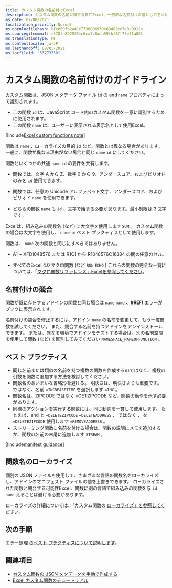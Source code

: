 ```yaml
---
title: カスタム関数の名前付けExcel
description: カスタム関数の名前に関する要件Excel、一般的な名前付けの落とし穴を回避します。
ms.date: 07/08/2021
localization_priority: Normal
ms.openlocfilehash: bfc850fb2a40e7736006930c63489ec7e0c9912b
ms.sourcegitcommit: e570fa8925204c6ca7c8aea59fbf07f73ef1a803
ms.translationtype: MT
ms.contentlocale: ja-JP
ms.lasthandoff: 08/05/2021
ms.locfileid: "53773350"
---
```

# <a name="custom-functions-naming-guidelines"></a>カスタム関数の名前付けのガイドライン

カスタム関数は、JSON メタデータ ファイル `id` の and `name` プロパティによって識別されます。

- この関数 `id` は、JavaScript コード内のカスタム関数を一意に識別するために使用されます。
- この関数 `name` は、ユーザーに表示される表示名として使用Excel。

[!include[Excel custom functions note](../includes/excel-custom-functions-note.md)]

関数は `name` 、ローカライズの目的 `id` など、関数とは異なる場合があります。 一般に、関数が異なる理由がない場合と同じ `name` `id` にしてください。

関数といくつかの共通 `name` `id` の要件を共有します。

- 関数では、文字 A から Z、数字 0 から 9、アンダースコア、およびピリオドのみを `id` 使用できます。

- 関数では、任意の Unicode アルファベット文字、アンダースコア、およびピリオド `name` を使用できます。

- どちらの関数 `name` も `id` 、文字で始まる必要があります。最小制限は 3 文字です。

Excelは、組み込みの関数名 (など) に大文字を使用します `SUM` 。 カスタム関数の場合は大文字を使用し、 `name` `id` ベスト プラクティスとして使用します。

関数は、 `name` 次の関数と同じにすべきではありません。

- A1 ~ XFD1048576 または R1C1 から R1048576C16384 の間の任意のセル。

- すべてのExcel 4.0 マクロ関数 (など `RUN` `ECHO` )  これらの関数の完全な一覧については、「[マクロ関数リファレンス」Excelを参照してください](https://d13ot9o61jdzpp.cloudfront.net/files/Excel%204.0%20Macro%20Functions%20Reference.pdf)。

## <a name="naming-conflicts"></a>名前付けの競合

関数が既に存在するアドインの関数と同じ場合は `name` `name` **、#REF!** エラーがブックに表示されます。

名前付けの競合を修正するには、アドイン `name` の名前を変更して、もう一度関数を試してください。 また、競合する名前を持つアドインをアンインストールできます。 または、異なる環境でアドインをテストする場合は、別の名前空間を使用して関数 (など) を区別してみてください `NAMESPACE_NAMEOFFUNCTION` 。

## <a name="best-practices"></a>ベスト プラクティス

- 同じ名前または類似の名前を持つ複数の関数を作成するのではなく、複数の引数を関数に追加する方法を検討してください。
- 関数名のあいまいな省略形を避ける。 明快さは、明快さよりも重要です。 ではなく、名前 `=INCREASETIME` を選択します `=INC` 。
- 関数名は、ZIPCODE ではなく =GETZIPCODE など、関数の動作を示す必要があります。
- 同様のアクションを実行する関数には、同じ動詞を一貫して使用します。 たとえば、and と `=DELETEZIPCODE` `=DELETEADDRESS` 、 ではなく 、 を `=DELETEZIPCODE` 使用します `=REMOVEADDRESS` 。
- ストリーミング関数に名前を付ける場合は、関数の説明にメモを追加するか、関数の名前の末尾に追加します `STREAM` 。

[!include[manifest guidance](../includes/manifest-guidance.md)]

## <a name="localizing-function-names"></a>関数名のローカライズ

個別の JSON ファイルを使用して、さまざまな言語の関数名をローカライズし、アドインのマニフェスト ファイルの値を上書きできます。 ローカライズされた関数と競合する可能性Excel、関数に別の言語で組み込みの関数を与 `id` `name` えることは避ける必要があります。

ローカライズの詳細については、「カスタム関数の [ローカライズ」を参照してください。](custom-functions-localize.md)

## <a name="next-steps"></a>次の手順

エラー処理 [のベスト プラクティスについて説明します](custom-functions-errors.md)。

## <a name="see-also"></a>関連項目

* [カスタム関数の JSON メタデータを手動で作成する](custom-functions-json.md)
* [Excel カスタム関数のチュートリアル](../tutorials/excel-tutorial-create-custom-functions.md)
